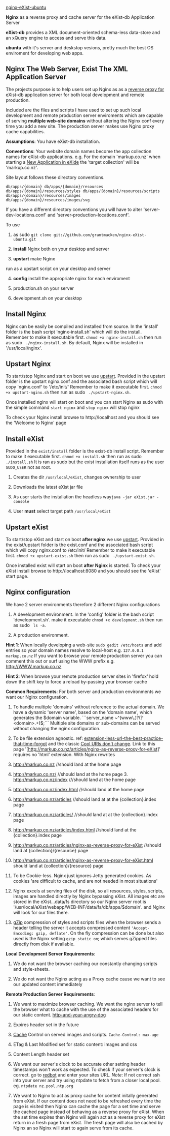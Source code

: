 [nginx-eXist-ubuntu](https://github.com/grantmacken/nginx-eXist-ubuntu)




**Nginx** as a reverse proxy and cache server for the eXist-db Application
Server

**eXist-db** provides a XML document-oriented schema-less data-store and an
xQuery engine to access and serve this data.

**ubuntu** with it's server and deskstop vesions, pretty much the best OS
enviroment for developing web apps.


Nginx The Web Server, Exist The XML Application Server
------------------------------------------------------

The projects purpose is to help users set up Nginx as as a [reverse proxy
for](http://exist-db.org/exist/apps/doc/production_web_proxying.xml) eXist-db
application server for both local development and remote production.

Included are the files and scripts I have used to set up such local development
and remote production server enviroments which are capable of serving **multiple
web-site domains** without altering the Nginx conf every time you add a new
site. The production server makes use Nginx proxy cache capabilities.

**Assumptions**:
 You have eXist-db installation.

**Conventions**:
 Your website domain names become the app collection names for eXist-db
 applications. e.g. For the domain 'markup.co.nz' when starting a [New
 Application in
 eXide](http://exist-db.org/exist/apps/doc/development-starter.xml) the 'target
 collection' will be 'markup.co.nz'.


Site layout follows these directory conventions.

    db/apps/{domain} db/apps/{domain}/resources
    db/apps/{domain}/resources/styles db/apps/{domain}/resources/scripts
    db/apps/{domain}/resources/images db/apps/{domain}/resources/images/svg

If you have a different directory conventions you will have to alter
'server-dev-locations.conf' and 'server-production-locations.conf'.

To use

1. as sudo ```git clone git://github.com/grantmacken/nginx-eXist-ubuntu.git```

2. **install** Nginx both on your desktop and server

3. **upstart** make Nginx

run as a upstart script on your desktop and server

4. **config** install the appropriate nginx for each enviroment

  1. production.sh on your server

  2. development.sh on your desktop



Install Nginx
----------------

Nginx can be easily be compiled and installed from source. In the 'install'
folder is the bash script 'nginx-install.sh' which will do the install. Remember
to make it executable first. ```chmod +x nginx-install.sh``` then run as sudo
``` ./nginx-install.sh```. By default, Nginx will be installed in
'/usr/local/nginx'.

Upstart Nginx
-------------

To start/stop Nginx and start on boot we use
[upstart](http://upstart.ubuntu.com/). Provided in the upstart folder is the
upstart nginx.conf and the associated bash script which will copy 'nginx.conf'
to '/etc/init/' Remember to make it executable first. ```chmod +x
upstart-nginx.sh``` then run as sudo ``` ./upstart-nginx.sh```.

Once installed nginx will start on boot and you can start Nginx as sudo with the
simple command ```start nginx``` and ```stop nginx``` will stop nginx

To check your Nginx install browse to http://localhost and you should see the
'Welcome to Nginx' page


Install eXist
-------------

Provided in the ```exist/install``` folder is the exist-db install script.
Remember to make it executable first. ```chmod +x install.sh``` then run as sudo
``` ./install.sh``` It is ran as sudo but the exist installation itself runs as
the user ```SUDO_USER``` not as root.

1. Creates the dir ```/usr/local/eXist```, changes ownership to user

2. Downloads the latest eXist jar file

3. As user starts the installation the headless way```java -jar eXist.jar
-console```

4. User **must** select target path ```/usr/local/eXist```


Upstart eXist
-------------

To start/stop eXist and start on boot **after nginx** we use
[upstart](http://upstart.ubuntu.com/). Provided in the exist/upstart folder is
the exist.conf and the associated bash script which will copy nginx.conf to
/etc/init/ Remember to make it executable first. ```chmod +x upstart-exist.sh```
then run as sudo ``` ./upstart-exist.sh```.

Once installed exist will start on boot **after Nginx** is started. To check
your eXist install browse to http://localhost:8080 and you should see the
'eXist' start page.


Nginx configuration
-------------------

We have 2 server environments therefore 2 different Nginx configurations

1. A development environment. In the 'config' folder is the bash script
'development.sh'. make it executable ```chmod +x development.sh``` then run as
sudo ``` ls -a```.

2. A production environment.

 **Hint 1**: When locally developing a web-site ```sudo gedit /etc/hosts``` and
 add entries so your domain names resolve to local-host e.g. ```127.0.0.1
 markup.co.nz``` If you want to browse your remote production server you can
 comment this out or surf using the WWW prefix e.g. http://WWW.markup.co.nz

  **Hint 2**:
When browse your remote production server sites in 'firefox' hold down the shift
key to force a reload by-passing your browser cache


**Common Requirements**:
 For both server and production environments we want our Nginx configuration.

1. To handle multiple 'domains' without reference to the actual domain. We have
a dynamic 'server name', based on the 'domain name', which generates the $domain
variable. ```server_name ~^(www\.)?(?<domain>.+)$;``` Multiple site domains or
sub-domains can be served without changing the nginx configuration.

2. To be file extension agnostic. ref:
[extension-less-url-the-best-practice-that-time-forgot](http://WWW.codingthewheel.com/archives/extension-less-url-the-best-practice-that-time-forgot/)
 and the classic
[Cool URIs don't change](http://WWW.w3.org/Provider/Style/URI). Link to this
page '[http://markup.co.nz/articles/nginx-as-reverse-proxy-for-eXist]' requires
no 'html' extension. With Nginx rewrites

  1. http://markup.co.nz //should land at the home page

  2. http://markup.co.nz/ //should land at the home page 3. http://markup.co.nz/index ///should land at
  the home page

  4. http://markup.co.nz/index.html //should land at the home page

  5. http://markup.co.nz/articles //should land at at the {collection}.index
  page

  6. http://markup.co.nz/articles/ //should land at at the
  {collection}.index page

  7. http://markup.co.nz/articles/index.html //should land at the {collection}.index page

  8. http://markup.co.nz/articles/nginx-as-reverse-proxy-for-eXist //should land at
  {collection}/{resource} page

  9. http://markup.co.nz/articles/nginx-as-reverse-proxy-for-eXist.html should land
  at {collection}/{resource} page

3. To be Cookie-less. Nginx just ignores Jetty generated cookies. As cookies
'are difficult to cache, and are not needed in most situations'

4. Nginx excels at serving files of the disk, so all resources, styles, scripts, images are
handled directly by Nginx bypassing eXist. All images etc are stored in the
eXist...data/fs directory so our Nginx server root is
'/usr/local/eXist/webapp/WEB-INF/data/fs/db/apps/$domain'. and Nginx will look
for our files there.

5. [gZip](https://en.wikipedia.org/wiki/Gzip) compression of styles and scripts files when the browser sends a header telling the server
it accepts compressed content ``'Accept-Encoding: gzip, deflate'``. On the fly
compression can be done but also used is the Nginx setting ``gzip_static on``;
which serves gZipped files directly from disk if available.


**Local Development Server Requirements**:

1. We do not want the browser caching our constantly changing scripts and
style-sheets.

2. We do not want the Nginx acting as a Proxy cache cause we want
to see our updated content immediately

**Remote Production Server Requirements**:

1. We want to maximize browser caching. We want the nginx server to tell the
browser what to cache with the use of the associated headers for our static
content.  [http-and-your-angry-dog]( http://www.slideshare.net/rosstuck/http-and-your-angry-dog )

  1. Expires header set in the future

  2. [Cache]( http://www.mnot.net/cache_docs/ ) Control on served images and scripts.
  ```Cache-Control: max-age```

  3. ETag & Last Modified set for static content: images and css

  4. Content Length header set

  5. We want our server's clock to be accurate other setting header timestamps won't work as expected. To check
  if your server's clock is correct. go to
  [redbot](http://redbot.org/?uri=http%3A%2F%2Fwww.markup.co.nz) and enter your
  sites URL. *Note*: If not correct ssh into your server and try using ntpdate
  to fetch from a closer local pool. eg. ```ntpdate nz.pool.ntp.org```

2. We want to Nginx to act as proxy cache for content initally generated from
eXist. If our content does not need to be refreshed every time the page is
visited then Nginx can cache the page for a set time and serve the cached page
instead of behaving as a reverse proxy for eXist. When the set time expires then
Nginx will again act as a reverse proxy for eXist return in a fresh page from
eXist. The fresh page will also be cached by Nginx an so Nginx will start to
again serve from its cache.

